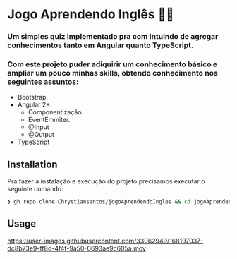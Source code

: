 # Jogo Aprendendo Inglês 👨‍🎓

### Um simples quiz implementado pra com intuindo de agregar conhecimentos tanto em **Angular** quanto **TypeScript**.

### Com este projeto puder adiquirir um conhecimento básico e ampliar um pouco minhas skills, obtendo conhecimento nos seguintes assuntos:

- Bootstrap.
- Angular 2+.
  - Componentização.
  - EventEmmiter.
  - @Input
  - @Output
- TypeScript

## Installation

Pra fazer a instalação e execução do projeto precisamos executar o seguinte comando:

```bash
❯ gh repo clone Chrystiansantos/jogoAprendendoIngles && cd jogoAprendendoIngles && npm install && npx ng serve 
```

## Usage

https://user-images.githubusercontent.com/33062949/168197037-dc8b73e9-ff8d-4f4f-9a50-0693ae9c605a.mov

